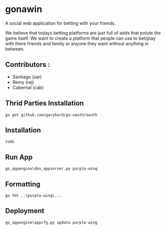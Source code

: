 # gonawin

A social web application for betting with your friends.

We believe that todays betting platforms are just full of adds that polute the game itself.
We want to create a platform that people can use to bet/play with there friends and family or anyone they want without anything in between.


## Contributors :
* Santiago (sar)
* Remy (rej)
* Cabernal (cab)

## Thrid Parties Installation

    go get github.com/garyburd/go-oauth/oauth
    
## Installation

    todo
    
## Run App

    go_appengine\dev_appserver.py purple-wing
    
## Formatting

    go fmt ..\purple-wing\...

## Deployment

    go_appengine\appcfg.py update purple-wing
